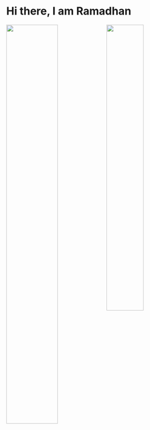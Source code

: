# Hi there, I am Ramadhan

<img align="left" width="52%" src="https://github-readme-stats.vercel.app/api?username=Ramadhan0&show_icons=true&theme=tokyonight" />
<img align="left" width="44%" src="https://github-readme-stats.vercel.app/api/top-langs?username=Ramadhan0&show_icons=true&locale=en&layout=compact" />
